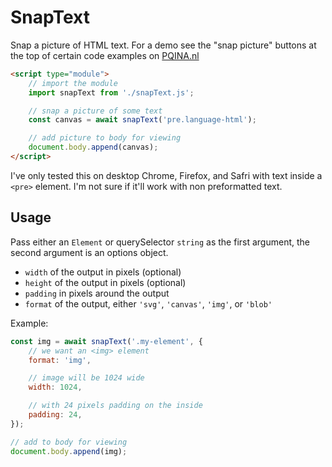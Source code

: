 # SnapText

Snap a picture of HTML text. For a demo see the "snap picture" buttons at the top of certain code examples on [PQINA.nl](https://pqina.nl/blog/upload-image-with-nodejs/)

```html
<script type="module">
    // import the module
    import snapText from './snapText.js';

    // snap a picture of some text
    const canvas = await snapText('pre.language-html');

    // add picture to body for viewing
    document.body.append(canvas);
</script>
```

I've only tested this on desktop Chrome, Firefox, and Safri with text inside a `<pre>` element. I'm not sure if it'll work with non preformatted text.

## Usage

Pass either an `Element` or querySelector `string` as the first argument, the second argument is an options object.

-   `width` of the output in pixels (optional)
-   `height` of the output in pixels (optional)
-   `padding` in pixels around the output
-   `format` of the output, either `'svg'`, `'canvas'`, `'img'`, or `'blob'`

Example:

```js
const img = await snapText('.my-element', {
    // we want an <img> element
    format: 'img',

    // image will be 1024 wide
    width: 1024,

    // with 24 pixels padding on the inside
    padding: 24,
});

// add to body for viewing
document.body.append(img);
```
